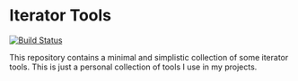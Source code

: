 # Iterator Tools
[![Build Status](https://github-drone.code-ape.dev/api/badges/TumbleOwlee/itertools-cxx/status.svg?ref=refs/heads/main)](https://github-drone.code-ape.dev/TumbleOwlee/itertools-cxx)

This repository contains a minimal and simplistic collection of some iterator tools. This is just a personal collection of tools I use in my projects.
